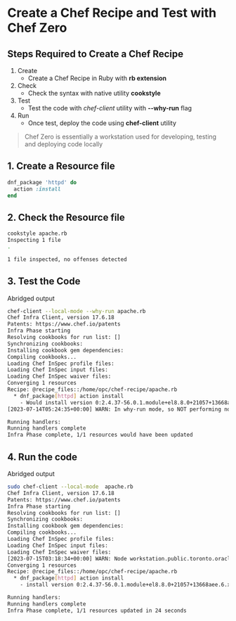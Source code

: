 # Create a Chef Recipe and Test with Chef Zero

## Steps Required to Create a Chef Recipe

1. Create
    - Create a Chef Recipe in Ruby with **rb extension**
2. Check
    - Check the syntax with native utility **cookstyle**
3. Test
    - Test the code with *chef-client* utility with **--why-run** flag
4. Run
    - Once test, deploy the code using **chef-client** utility

> Chef Zero is essentially a workstation used for developing, testing and deploying code locally

## 1. Create a Resource file

```rb
dnf_package 'httpd' do
  action :install
end
```


## 2. Check the Resource file

```bash
cookstyle apache.rb
Inspecting 1 file
.

1 file inspected, no offenses detected
```

## 3. Test the Code
Abridged output

```bash
chef-client --local-mode --why-run apache.rb
Chef Infra Client, version 17.6.18
Patents: https://www.chef.io/patents
Infra Phase starting
Resolving cookbooks for run list: []
Synchronizing cookbooks:
Installing cookbook gem dependencies:
Compiling cookbooks...
Loading Chef InSpec profile files:
Loading Chef InSpec input files:
Loading Chef InSpec waiver files:
Converging 1 resources
Recipe: @recipe_files::/home/opc/chef-recipe/apache.rb
  * dnf_package[httpd] action install
    - Would install version 0:2.4.37-56.0.1.module+el8.8.0+21057+13668aee.6.x86_64 of package httpd
[2023-07-14T05:24:35+00:00] WARN: In why-run mode, so NOT performing node save.

Running handlers:
Running handlers complete
Infra Phase complete, 1/1 resources would have been updated
```

## 4. Run the code
Abridged output

```bash
sudo chef-client --local-mode  apache.rb
Chef Infra Client, version 17.6.18
Patents: https://www.chef.io/patents
Infra Phase starting
Resolving cookbooks for run list: []
Synchronizing cookbooks:
Installing cookbook gem dependencies:
Compiling cookbooks...
Loading Chef InSpec profile files:
Loading Chef InSpec input files:
Loading Chef InSpec waiver files:
[2023-07-15T03:18:34+00:00] WARN: Node workstation.public.toronto.oraclevcn.com has an empty run list.
Converging 1 resources
Recipe: @recipe_files::/home/opc/chef-recipe/apache.rb
  * dnf_package[httpd] action install
    - install version 0:2.4.37-56.0.1.module+el8.8.0+21057+13668aee.6.x86_64 of package httpd

Running handlers:
Running handlers complete
Infra Phase complete, 1/1 resources updated in 24 seconds
```